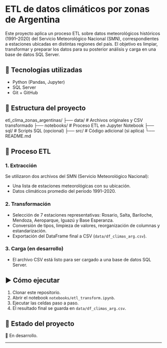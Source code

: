 # ETL de datos climáticos por zonas de Argentina

Este proyecto aplica un proceso ETL sobre datos meteorológicos históricos (1991–2020) del Servicio Meteorológico Nacional (SMN), correspondientes a estaciones ubicadas en distintas regiones del país. El objetivo es limpiar, transformar y preparar los datos para su posterior análisis y carga en una base de datos SQL Server.

## 🧰 Tecnologías utilizadas

- Python (Pandas, Jupyter)
- SQL Server
- Git + GitHub

## 📁 Estructura del proyecto

etl_clima_zonas_argentinas/
├── data/ # Archivos originales y CSV transformado
├── notebooks/ # Proceso ETL en Jupyter Notebook
├── sql/ # Scripts SQL (opcional)
├── src/ # Código adicional (si aplica)
└── README.md


## 🔄 Proceso ETL

### 1. Extracción
Se utilizaron dos archivos del SMN (Servicio Meteorológico Nacional):
- Una lista de estaciones meteorológicas con su ubicación.
- Datos climáticos promedio del período 1991–2020.

### 2. Transformación
- Selección de 7 estaciones representativas: Rosario, Salta, Bariloche, Mendoza, Aeroparque, Iguazú y Base Esperanza.
- Conversión de tipos, limpieza de valores, reorganización de columnas y estandarización.
- Exportación del DataFrame final a CSV (`data/df_climas_arg.csv`).

### 3. Carga (en desarrollo)
- El archivo CSV está listo para ser cargado a una base de datos SQL Server.

## ▶️ Cómo ejecutar

1. Clonar este repositorio.
2. Abrir el notebook `notebooks/etl_transform.ipynb`.
3. Ejecutar las celdas paso a paso.
4. El resultado final se guarda en `data/df_climas_arg.csv`.

## 📌 Estado del proyecto

🔧 En desarrollo.

---
